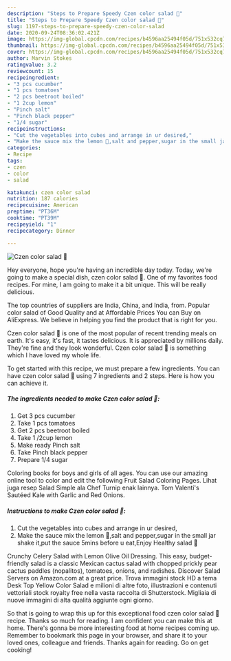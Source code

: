 ```yaml
---
description: "Steps to Prepare Speedy Czen color salad 🥗"
title: "Steps to Prepare Speedy Czen color salad 🥗"
slug: 1197-steps-to-prepare-speedy-czen-color-salad
date: 2020-09-24T08:36:02.421Z
image: https://img-global.cpcdn.com/recipes/b4596aa25494f05d/751x532cq70/czen-color-salad-🥗-recipe-main-photo.jpg
thumbnail: https://img-global.cpcdn.com/recipes/b4596aa25494f05d/751x532cq70/czen-color-salad-🥗-recipe-main-photo.jpg
cover: https://img-global.cpcdn.com/recipes/b4596aa25494f05d/751x532cq70/czen-color-salad-🥗-recipe-main-photo.jpg
author: Marvin Stokes
ratingvalue: 3.2
reviewcount: 15
recipeingredient:
- "3 pcs cucumber"
- "1 pcs tomatoes"
- "2 pcs beetroot boiled"
- "1 2cup lemon"
- "Pinch salt"
- "Pinch black pepper"
- "1/4 sugar"
recipeinstructions:
- "Cut the vegetables into cubes and arrange in ur desired,"
- "Make the sauce mix the lemon 🍋,salt and pepper,sugar in the small jar shake it,put the sauce 5mins before u eat,Enjoy Healthy salad 🥗"
categories:
- Recipe
tags:
- czen
- color
- salad

katakunci: czen color salad 
nutrition: 187 calories
recipecuisine: American
preptime: "PT36M"
cooktime: "PT39M"
recipeyield: "1"
recipecategory: Dinner

---
```



![Czen color salad 🥗](https://img-global.cpcdn.com/recipes/b4596aa25494f05d/751x532cq70/czen-color-salad-🥗-recipe-main-photo.jpg)

Hey everyone, hope you're having an incredible day today. Today, we're going to make a special dish, czen color salad 🥗. One of my favorites food recipes. For mine, I am going to make it a bit unique. This will be really delicious.

The top countries of suppliers are India, China, and India, from. Popular color salad of Good Quality and at Affordable Prices You can Buy on AliExpress. We believe in helping you find the product that is right for you.

Czen color salad 🥗 is one of the most popular of recent trending meals on earth. It's easy, it's fast, it tastes delicious. It is appreciated by millions daily. They're fine and they look wonderful. Czen color salad 🥗 is something which I have loved my whole life.


To get started with this recipe, we must prepare a few ingredients. You can have czen color salad 🥗 using 7 ingredients and 2 steps. Here is how you can achieve it.

<!--inarticleads1-->

##### The ingredients needed to make Czen color salad 🥗:

1. Get 3 pcs cucumber
1. Take 1 pcs tomatoes
1. Get 2 pcs beetroot boiled
1. Take 1 /2cup lemon
1. Make ready Pinch salt
1. Take Pinch black pepper
1. Prepare 1/4 sugar


Coloring books for boys and girls of all ages. You can use our amazing online tool to color and edit the following Fruit Salad Coloring Pages. Lihat juga resep Salad Simple ala Chef Turnip enak lainnya. Tom Valenti&#39;s Sautéed Kale with Garlic and Red Onions. 

<!--inarticleads2-->

##### Instructions to make Czen color salad 🥗:

1. Cut the vegetables into cubes and arrange in ur desired,
1. Make the sauce mix the lemon 🍋,salt and pepper,sugar in the small jar shake it,put the sauce 5mins before u eat,Enjoy Healthy salad 🥗


Crunchy Celery Salad with Lemon Olive Oil Dressing. This easy, budget-friendly salad is a classic Mexican cactus salad with chopped prickly pear cactus paddles (nopalitos), tomatoes, onions, and radishes. Discover Salad Servers on Amazon.com at a great price. Trova immagini stock HD a tema Desk Top Yellow Color Salad e milioni di altre foto, illustrazioni e contenuti vettoriali stock royalty free nella vasta raccolta di Shutterstock. Migliaia di nuove immagini di alta qualità aggiunte ogni giorno. 

So that is going to wrap this up for this exceptional food czen color salad 🥗 recipe. Thanks so much for reading. I am confident you can make this at home. There's gonna be more interesting food at home recipes coming up. Remember to bookmark this page in your browser, and share it to your loved ones, colleague and friends. Thanks again for reading. Go on get cooking!
